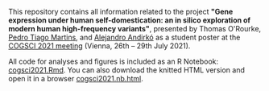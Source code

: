 This repository contains all information related to the project
**"Gene expression under human self-domestication: an in silico exploration of modern human high-frequency variants"**,
presented by Thomas O'Rourke, [Pedro Tiago Martins](https://ptmartins.info), and [Alejandro Andirkó](https://andirko.eu) as a student poster at the [COGSCI 2021 meeting](https://cognitivesciencesociety.org/cogsci-2021/)
(Vienna, 26th – 29th July 2021).

All code for analyses and figures is included as an R Notebook: [cogsci2021.Rmd](cogsci2021.Rmd). You can also download the knitted HTML version and open it in a browser [cogsci2021.nb.html](cogsci2021.nb.html).

